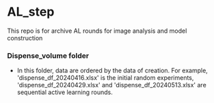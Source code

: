 # AL_step
This repo is for archive AL rounds for image analysis and model construction
### Dispense_volume folder
- In this folder, data are ordered by the data of creation. For example, 'dispense_df_20240416.xlsx' is the initial random experiments, 'dispense_df_20240429.xlsx' and 'dispense_df_20240513.xlsx' are sequential active learning rounds.

